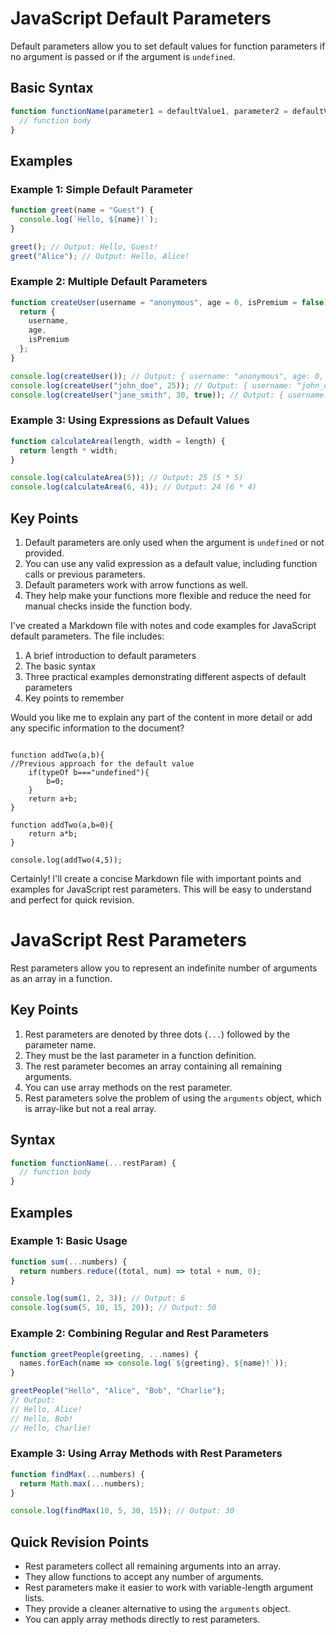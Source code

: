 # JavaScript Default Parameters

Default parameters allow you to set default values for function parameters if no argument is passed or if the argument is `undefined`.

## Basic Syntax

```javascript
function functionName(parameter1 = defaultValue1, parameter2 = defaultValue2) {
  // function body
}
```

## Examples

### Example 1: Simple Default Parameter

```javascript
function greet(name = "Guest") {
  console.log(`Hello, ${name}!`);
}

greet(); // Output: Hello, Guest!
greet("Alice"); // Output: Hello, Alice!
```

### Example 2: Multiple Default Parameters

```javascript
function createUser(username = "anonymous", age = 0, isPremium = false) {
  return {
    username,
    age,
    isPremium
  };
}

console.log(createUser()); // Output: { username: "anonymous", age: 0, isPremium: false }
console.log(createUser("john_doe", 25)); // Output: { username: "john_doe", age: 25, isPremium: false }
console.log(createUser("jane_smith", 30, true)); // Output: { username: "jane_smith", age: 30, isPremium: true }
```

### Example 3: Using Expressions as Default Values

```javascript
function calculateArea(length, width = length) {
  return length * width;
}

console.log(calculateArea(5)); // Output: 25 (5 * 5)
console.log(calculateArea(6, 4)); // Output: 24 (6 * 4)
```

## Key Points

1. Default parameters are only used when the argument is `undefined` or not provided.
2. You can use any valid expression as a default value, including function calls or previous parameters.
3. Default parameters work with arrow functions as well.
4. They help make your functions more flexible and reduce the need for manual checks inside the function body.



I've created a Markdown file with notes and code examples for JavaScript default parameters. The file includes:

1. A brief introduction to default parameters
2. The basic syntax
3. Three practical examples demonstrating different aspects of default parameters
4. Key points to remember

Would you like me to explain any part of the content in more detail or add any specific information to the document?
```JS

function addTwo(a,b){
//Previous approach for the default value 
    if(typeOf b==="undefined"){
        b=0;
    }
    return a+b;
}

function addTwo(a,b=0){
    return a*b;
}

console.log(addTwo(4,5));

```


Certainly! I'll create a concise Markdown file with important points and examples for JavaScript rest parameters. This will be easy to understand and perfect for quick revision.





# JavaScript Rest Parameters

Rest parameters allow you to represent an indefinite number of arguments as an array in a function.

## Key Points

1. Rest parameters are denoted by three dots (`...`) followed by the parameter name.
2. They must be the last parameter in a function definition.
3. The rest parameter becomes an array containing all remaining arguments.
4. You can use array methods on the rest parameter.
5. Rest parameters solve the problem of using the `arguments` object, which is array-like but not a real array.

## Syntax

```javascript
function functionName(...restParam) {
  // function body
}
```

## Examples

### Example 1: Basic Usage

```javascript
function sum(...numbers) {
  return numbers.reduce((total, num) => total + num, 0);
}

console.log(sum(1, 2, 3)); // Output: 6
console.log(sum(5, 10, 15, 20)); // Output: 50
```

### Example 2: Combining Regular and Rest Parameters

```javascript
function greetPeople(greeting, ...names) {
  names.forEach(name => console.log(`${greeting}, ${name}!`));
}

greetPeople("Hello", "Alice", "Bob", "Charlie");
// Output:
// Hello, Alice!
// Hello, Bob!
// Hello, Charlie!
```

### Example 3: Using Array Methods with Rest Parameters

```javascript
function findMax(...numbers) {
  return Math.max(...numbers);
}

console.log(findMax(10, 5, 30, 15)); // Output: 30
```

## Quick Revision Points

- Rest parameters collect all remaining arguments into an array.
- They allow functions to accept any number of arguments.
- Rest parameters make it easier to work with variable-length argument lists.
- They provide a cleaner alternative to using the `arguments` object.
- You can apply array methods directly to rest parameters.


